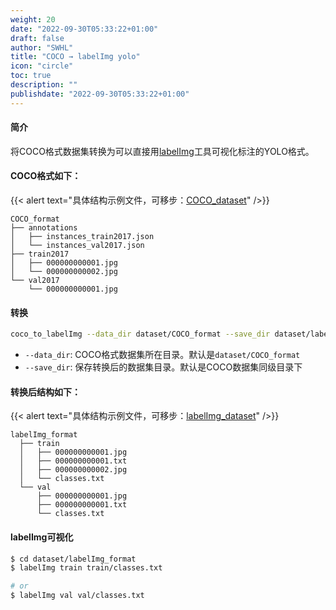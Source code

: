 ```yaml
---
weight: 20
date: "2022-09-30T05:33:22+01:00"
draft: false
author: "SWHL"
title: "COCO → labelImg yolo"
icon: "circle"
toc: true
description: ""
publishdate: "2022-09-30T05:33:22+01:00"
---
```


#### 简介
将COCO格式数据集转换为可以直接用[labelImg](https://github.com/HumanSignal/labelImg)工具可视化标注的YOLO格式。


#### COCO格式如下：

{{< alert text="具体结构示例文件，可移步：[COCO_dataset](https://github.com/RapidAI/LabelConvert/tree/main/tests/test_files/COCO_dataset)" />}}

```text {linenos=table}
COCO_format
├── annotations
│   ├── instances_train2017.json
│   └── instances_val2017.json
├── train2017
│   ├── 000000000001.jpg
│   └── 000000000002.jpg
└── val2017
    └── 000000000001.jpg
```

#### 转换
```bash {linenos=table}
coco_to_labelImg --data_dir dataset/COCO_format --save_dir dataset/labelImg_format
```

- `--data_dir`: COCO格式数据集所在目录。默认是`dataset/COCO_format`
- `--save_dir`: 保存转换后的数据集目录。默认是COCO数据集同级目录下

#### 转换后结构如下：

{{< alert text="具体结构示例文件，可移步：[labelImg_dataset](https://github.com/RapidAI/LabelConvert/tree/main/tests/test_files/labelImg_dataset)" />}}


```text {linenos=table}
labelImg_format
  ├── train
  │   ├── 000000000001.jpg
  │   ├── 000000000001.txt
  │   ├── 000000000002.jpg
  │   └── classes.txt
  └── val
      ├── 000000000001.jpg
      ├── 000000000001.txt
      └── classes.txt
```

#### labelImg可视化
```bash {linenos=table}
$ cd dataset/labelImg_format
$ labelImg train train/classes.txt

# or
$ labelImg val val/classes.txt
```
